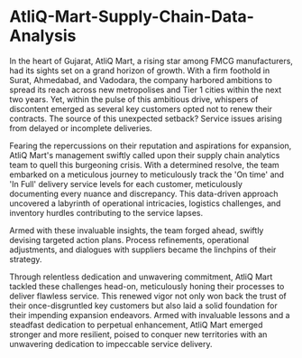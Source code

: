 # AtliQ-Mart-Supply-Chain-Data-Analysis
In the heart of Gujarat, AtliQ Mart, a rising star among FMCG manufacturers, had its sights set on a grand horizon of growth. With a firm foothold in Surat, Ahmedabad, and Vadodara, the company harbored ambitions to spread its reach across new metropolises and Tier 1 cities within the next two years. Yet, within the pulse of this ambitious drive, whispers of discontent emerged as several key customers opted not to renew their contracts. The source of this unexpected setback? Service issues arising from delayed or incomplete deliveries.

Fearing the repercussions on their reputation and aspirations for expansion, AtliQ Mart's management swiftly called upon their supply chain analytics team to quell this burgeoning crisis. With a determined resolve, the team embarked on a meticulous journey to meticulously track the 'On time' and 'In Full' delivery service levels for each customer, meticulously documenting every nuance and discrepancy. This data-driven approach uncovered a labyrinth of operational intricacies, logistics challenges, and inventory hurdles contributing to the service lapses.

Armed with these invaluable insights, the team forged ahead, swiftly devising targeted action plans. Process refinements, operational adjustments, and dialogues with suppliers became the linchpins of their strategy.

Through relentless dedication and unwavering commitment, AtliQ Mart tackled these challenges head-on, meticulously honing their processes to deliver flawless service. This renewed vigor not only won back the trust of their once-disgruntled key customers but also laid a solid foundation for their impending expansion endeavors. Armed with invaluable lessons and a steadfast dedication to perpetual enhancement, AtliQ Mart emerged stronger and more resilient, poised to conquer new territories with an unwavering dedication to impeccable service delivery.
